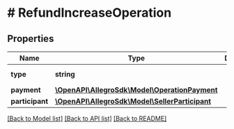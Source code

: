 # # RefundIncreaseOperation

## Properties

Name | Type | Description | Notes
------------ | ------------- | ------------- | -------------
**type** | **string** |  | [default to 'REFUND_INCREASE']
**payment** | [**\OpenAPI\AllegroSdk\Model\OperationPayment**](OperationPayment.md) |  |
**participant** | [**\OpenAPI\AllegroSdk\Model\SellerParticipant**](SellerParticipant.md) |  |

[[Back to Model list]](../../README.md#models) [[Back to API list]](../../README.md#endpoints) [[Back to README]](../../README.md)

